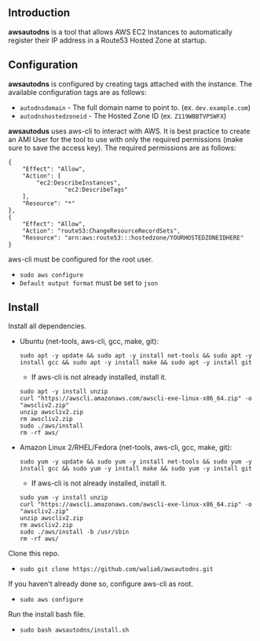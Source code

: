 

## Introduction
**awsautodns** is a tool that allows AWS EC2 Instances to automatically register their IP address in a Route53 Hosted Zone at startup.

## Configuration
**awsautodns** is configured by creating tags attached with the instance. The available configuration tags are as follows:
- `autodnsdomain` - The full domain name to point to. (ex. `dev.example.com`)
- `autodnshostedzoneid` - The Hosted Zone ID (ex. `Z119WBBTVP5WFX`)

**awsautodus** uses aws-cli to interact with AWS.
It is best practice to create an AMI User for the tool to use with only the required permissions (make sure to save the access key). The required permissions are as follows:
```
{
	"Effect": "Allow",
	"Action": [
		"ec2:DescribeInstances",
                "ec2:DescribeTags"
	],
	"Resource": "*"
},
{
	"Effect": "Allow",
	"Action": "route53:ChangeResourceRecordSets",
	"Resource": "arn:aws:route53:::hostedzone/YOURHOSTEDZONEIDHERE"
}
```

aws-cli must be configured for the root user.
- `sudo aws configure`
- `Default output format` must be set to `json`
## Install
Install all dependencies.
- Ubuntu (net-tools, aws-cli, gcc, make, git): 

	`sudo apt -y update && sudo apt -y install net-tools && sudo apt -y install gcc && sudo apt -y install make && sudo apt -y install git`
	- If aws-cli is not already installed, install it.
	```
	sudo apt -y install unzip
	curl "https://awscli.amazonaws.com/awscli-exe-linux-x86_64.zip" -o "awscliv2.zip"
	unzip awscliv2.zip
	rm awscliv2.zip
	sudo ./aws/install
	rm -rf aws/
	```

- Amazon Linux 2/RHEL/Fedora (net-tools, aws-cli, gcc, make, git):

	`sudo yum -y update && sudo yum -y install net-tools && sudo yum -y install gcc && sudo yum -y install make && sudo yum -y install git`
	- If aws-cli is not already installed, install it.
	```
	sudo yum -y install unzip
	curl "https://awscli.amazonaws.com/awscli-exe-linux-x86_64.zip" -o "awscliv2.zip"
	unzip awscliv2.zip
	rm awscliv2.zip
	sudo ./aws/install -b /usr/sbin
	rm -rf aws/
	```
Clone this repo.
- `sudo git clone https://github.com/walia6/awsautodns.git`

If you haven't already done so, configure aws-cli as root.
- `sudo aws configure`

Run the install bash file.
- `sudo bash awsautodns/install.sh`
